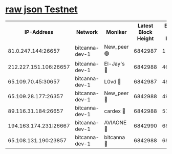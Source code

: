 [raw json Testnet](https://rpc-check.bcat.stavr.tech/bcat/rpc-bcat-result.json)
=


<table><tr><th>IP-Address</th><th>Network</th><th>Moniker</th><th>Latest Block Height</th><th>Earliest Block Height</th><th>Catching Up</th><th>Tx Index</th><th>Voting Power</th><th>Scan Time</th></tr><tr><td>81.0.247.144:26657</td><td>bitcanna-dev-1</td><td>New_peer 🟢</td><td>6842987</td><td>1</td><td>False</td><td>on</td><td>0</td><td>2024-03-12T08:13:38.380099298UTC</td></tr><tr><td>212.227.151.106:26657</td><td>bitcanna-dev-1</td><td>El-Jay's 🔴</td><td>6842988</td><td>4670391</td><td>False</td><td>on</td><td>2218364</td><td>2024-03-12T08:13:45.017775444UTC</td></tr><tr><td>65.109.70.45:30657</td><td>bitcanna-dev-1</td><td>L0vd 🔴</td><td>6842987</td><td>4828155</td><td>False</td><td>on</td><td>308120</td><td>2024-03-12T08:13:38.708676619UTC</td></tr><tr><td>65.109.28.177:26357</td><td>bitcanna-dev-1</td><td>New_peer 🔴</td><td>6842988</td><td>4952911</td><td>False</td><td>on</td><td>2237167</td><td>2024-03-12T08:13:45.631065321UTC</td></tr><tr><td>89.116.31.184:26657</td><td>bitcanna-dev-1</td><td>cardex 🔴</td><td>6842988</td><td>5185001</td><td>False</td><td>on</td><td>1</td><td>2024-03-12T08:13:45.321733867UTC</td></tr><tr><td>194.163.174.231:26667</td><td>bitcanna-dev-1</td><td>AVIAONE 🔴</td><td>6842990</td><td>6837121</td><td>False</td><td>on</td><td>1949865</td><td>2024-03-12T08:13:54.369894982UTC</td></tr><tr><td>65.108.131.190:23857</td><td>bitcanna-dev-1</td><td>bitcanna 🔴</td><td>6842988</td><td>6838988</td><td>False</td><td>off</td><td>378646</td><td>2024-03-12T08:13:45.932240873UTC</td></tr></table>
